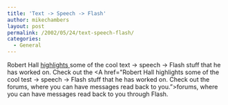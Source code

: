 ```yaml
---
title: 'Text -> Speech -> Flash'
author: mikechambers
layout: post
permalink: /2002/05/24/text-speech-flash/
categories:
  - General
---
```



Robert Hall [highlights ][1]some of the cool text -> speech -> Flash stuff that he has worked on. Check out the <A href="Robert Hall highlights some of the cool test -> speech -> Flash stuff that he has worked on. Check out the forums, where you can have messages read back to you.&#8221;>forums</A>, where you can have messages read back to you through Flash.

 [1]: http://www.impossibilities.com/blog/entry_blog-35.html
